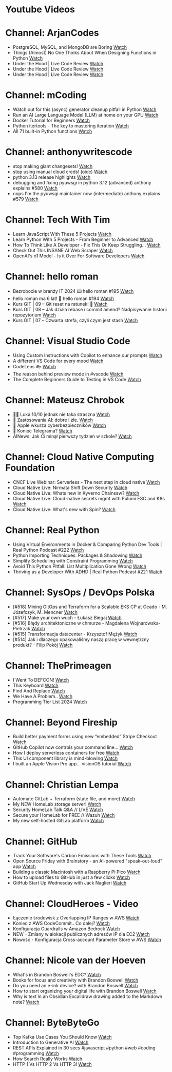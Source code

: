 
Youtube Videos
==============

# Channel: ArjanCodes
  
 - PostgreSQL, MySQL, and MongoDB are Boring  [Watch](https://youtu.be/HAv5t2Gq-yU)  
 - Things (Almost) No One Thinks About When Designing Functions in Python  [Watch](https://youtu.be/WI6CqykFbDc)  
 - Under the Hood | Live Code Review  [Watch](https://youtu.be/-FA4Hc7c4ek)  
 - Under the Hood | Live Code Review  [Watch](https://youtu.be/QANzqo1D8w8)  
 - Under the Hood | Live Code Review  [Watch](https://youtu.be/CTeydWepUUg)
# Channel: mCoding
  
 - Watch out for this (async) generator cleanup pitfall in Python  [Watch](https://youtu.be/N56Jrqc7SBk)  
 - Run an AI Large Language Model (LLM) at home on your GPU  [Watch](https://youtu.be/RejIVgfER-4)  
 - Docker Tutorial for Beginners  [Watch](https://youtu.be/b0HMimUb4f0)  
 - Python itertools - The key to mastering iteration  [Watch](https://youtu.be/1p7xa_BHYDs)  
 - All 71 built-in Python functions  [Watch](https://youtu.be/7Qu_KXc7xSI)
# Channel: anthonywritescode
  
 - stop making giant changesets!  [Watch](https://youtu.be/Gu6XrmfwivI)  
 - stop using manual cloud creds! (oidc)  [Watch](https://youtu.be/YCGb7RP960E)  
 - python 3.13 release highlights  [Watch](https://youtu.be/gqqgwyNx52Q)  
 - debugging and fixing pyuwsgi in python 3.12 (advanced) anthony explains #580  [Watch](https://youtu.be/Y4n2xCIF2Jg)  
 - oops I'm the pyuwsgi maintainer now (intermediate) anthony explains #579  [Watch](https://youtu.be/WILYaDNez4g)
# Channel: Tech With Tim
  
 - Learn JavaScript With These 5 Projects  [Watch](https://youtu.be/kZMwrXyxQYE)  
 - Learn Python With 5 Projects - From Beginner to Advanced  [Watch](https://youtu.be/BO6LjtEOGZw)  
 - How To Think Like A Developer - Fix This Or Keep Struggling…  [Watch](https://youtu.be/8UKBGHWdf6I)  
 - Check Out This INSANE AI Web Scraper  [Watch](https://youtu.be/M-42GMgHekY)  
 - OpenAI's o1 Model - Is it Over For Software Developers  [Watch](https://youtu.be/RZSG7aU3Z4s)
# Channel: hello roman
  
 - Bezrobocie w branży IT 2024 ⌨️ hello roman #195  [Watch](https://youtu.be/3A0h9uNj0Z4)  
 - hello roman ma 6 lat!  🎉  hello roman #194  [Watch](https://youtu.be/2VcweF4sVRE)  
 - Kurs GIT | 09 – Git reset na ratunek! 🛟  [Watch](https://youtu.be/vri36csppEY)  
 - Kurs GIT | 08 – Jak działa rebase i commit amend? Nadpisywanie historii repozytorium  [Watch](https://youtu.be/4GKI4Gz97TE)  
 - Kurs GIT | 07 – Czwarta strefa, czyli czym jest stash  [Watch](https://youtu.be/T9n2tF60cY0)
# Channel: Visual Studio Code
  
 - Using Custom Instructions with Copilot to enhance our prompts  [Watch](https://youtu.be/cu9zZAFmoDg)  
 - A different VS Code for every mood  [Watch](https://youtu.be/kwGdEHTF_Fw)  
 - CodeLens 👓  [Watch](https://youtu.be/A_ggMC7XM8Q)  
 - The reason behind preview mode in #vscode  [Watch](https://youtu.be/RFyl4QgoIdY)  
 - The Complete Beginners Guide to Testing in VS Code  [Watch](https://youtu.be/pXuFniI0XUY)
# Channel: Mateusz Chrobok
  
 - 😮‍💨 Luka 10/10 jednak nie taka straszna  [Watch](https://youtu.be/nPiw_nuqfd4)  
 - 🤖 Zastosowania AI: dobre i złe.  [Watch](https://youtu.be/cJ91BQPh5-M)  
 - 🍎 Apple wkurza cyberbezpieczników  [Watch](https://youtu.be/OUe56UIZe-w)  
 - 📨 Koniec Telegrama?  [Watch](https://youtu.be/beT1AkJ9sQI)  
 - AINews: Jak Ci minął pierwszy tydzień w szkole?  [Watch](https://youtu.be/ktBzse8a-Wk)
# Channel: Cloud Native Computing Foundation
  
 - CNCF Live Webinar: Serverless - The next step in cloud native  [Watch](https://youtu.be/H8fVbww5YSU)  
 - Cloud Native Live: Nirmata Shift Down Security  [Watch](https://youtu.be/ykPN7ycUmkg)  
 - Cloud Native Live: Whats new in Kyverno Chainsaw?  [Watch](https://youtu.be/BwZuVhO8AVI)  
 - Cloud Native Live: Cloud-native secrets mgmt with Pulumi ESC and K8s  [Watch](https://youtu.be/AnUAsxEsUQQ)  
 - Cloud Native Live: What's new with Spin?  [Watch](https://youtu.be/ywgVkPQ7cVA)
# Channel: Real Python
  
 - Using Virtual Environments in Docker & Comparing Python Dev Tools | Real Python Podcast #222  [Watch](https://youtu.be/Oirmv_JsHMA)  
 - Python Importing Techniques: Packages & Shadowing  [Watch](https://youtu.be/eYTXC3lQyqc)  
 - Simplify Scheduling with Constraint Programming  [Watch](https://youtu.be/bJrrmxlpan8)  
 - Avoid This Python Pitfall: List Multiplication Gone Wrong  [Watch](https://youtu.be/XGDKwNfYjcc)  
 - Thriving as a Developer With ADHD | Real Python Podcast #221  [Watch](https://youtu.be/tPNMJxrw4yY)
# Channel: SysOps / DevOps Polska
  
 - [#518] Mixing GitOps and Terraform for a Scalable EKS CP at Ocado - M. Józefczyk, M. Mencner  [Watch](https://youtu.be/Bgkd07dxaBA)  
 - [#517] Make your own wuch - Łukasz Biegaj  [Watch](https://youtu.be/-czhK508ABc)  
 - [#516] Błędy architektoniczne w chmurze - Magdalena Wojnarowska-Pietrzak  [Watch](https://youtu.be/rp2kFFfk2Hc)  
 - [#515] Transformacja datacenter - Krzysztof Mężyk  [Watch](https://youtu.be/i4x6dA_swWQ)  
 - [#514] Jak i dlaczego opakowaliśmy naszą pracę w wewnętrzny produkt? - Filip Pokój  [Watch](https://youtu.be/VVnM_PocGiA)
# Channel: ThePrimeagen
  
 - I Went To DEFCON!  [Watch](https://youtu.be/GwcFxTuMYmU)  
 - This Keyboard  [Watch](https://youtu.be/dhuX9t2j5Hc)  
 - Find And Replace  [Watch](https://youtu.be/v2a6Nv7RSd0)  
 - We Have A Problem..  [Watch](https://youtu.be/1-0r90bm6CE)  
 - Programming Tier List 2024  [Watch](https://youtu.be/c3yRbrYIUeo)
# Channel: Beyond Fireship
  
 - Build better payment forms using new “embedded” Stripe Checkout  [Watch](https://youtu.be/7WFXl4-aCxs)  
 - GitHub Copilot now controls your command line...  [Watch](https://youtu.be/P8MfgV9us4o)  
 - How I deploy serverless containers for free  [Watch](https://youtu.be/cw34KMPSt4k)  
 - This UI component library is mind-blowing  [Watch](https://youtu.be/RPa3_AD1_Vs)  
 - I built an Apple Vision Pro app... visionOS tutorial  [Watch](https://youtu.be/_xfZIr5sDLw)
# Channel: Christian Lempa
  
 - Automate GitLab + Terraform (state file, and more)  [Watch](https://youtu.be/X-Amz-Hdy8Q)  
 - My NEW HomeLab storage server!  [Watch](https://youtu.be/HriJkdgNlKs)  
 - Security HomeLab Talk Q&A // LIVE  [Watch](https://youtu.be/Xufa5nrd4SA)  
 - Secure your HomeLab for FREE // Wazuh  [Watch](https://youtu.be/RjvKn0Q3rgg)  
 - My new self-hosted GitLab platform  [Watch](https://youtu.be/_BigjMxh7Xs)
# Channel: GitHub
  
 - Track Your Software's Carbon Emissions with These Tools  [Watch](https://youtu.be/_i_W7G_Yn3w)  
 - Open Source Friday with Brainstory - an AI-powered "speak-out-loud" app  [Watch](https://youtu.be/BmeHYJEUfSU)  
 - Building a classic Macintosh with a Raspberry Pi Pico  [Watch](https://youtu.be/IvaWkwFoxM0)  
 - How to upload files to GitHub in just a few clicks  [Watch](https://youtu.be/9PUtNJftW2s)  
 - GitHub Start Up Wednesday with Jack Naglieri  [Watch](https://youtu.be/6seLh9Lwk_A)
# Channel: CloudHeroes - Video
  
 - Łączenie środowisk z Overlapping IP Ranges w AWS  [Watch](https://youtu.be/71qb57dMMFs)  
 - Koniec z AWS CodeCommit.. Co dalej?  [Watch](https://youtu.be/fkggBFBDOVk)  
 - Konfiguracja Guardrails w Amazon Bedrock  [Watch](https://youtu.be/mVQrBKucLGM)  
 - NEW - Zmiany w alokacji publicznych adresów IP dla EC2  [Watch](https://youtu.be/ltZzJRP3Wxg)  
 - Nowość - Konfiguracja Cross-account Parameter Store w AWS  [Watch](https://youtu.be/6kvGgv9vIgQ)
# Channel: Nicole van der Hoeven
  
 - What's in Brandon Boswell's EDC?  [Watch](https://youtu.be/Noswl0jCA4k)  
 - Books for focus and creativity with Brandon Boswell  [Watch](https://youtu.be/Ugc4U8Rx7RM)  
 - Do you need an e-ink device? with Brandon Boswell  [Watch](https://youtu.be/uUKPV6mWMFM)  
 - How to start organizing your digital life with Brandon Boswell  [Watch](https://youtu.be/Ykhyw3T3ICU)  
 - Why is text in an Obsidian Excalidraw drawing added to the Markdown note?  [Watch](https://youtu.be/HG5IuDIWHgY)
# Channel: ByteByteGo
  
 - Top Kafka Use Cases You Should Know  [Watch](https://youtu.be/Ajz6dBp_EB4)  
 - Introduction to Generative AI  [Watch](https://youtu.be/2p5OHDxR2l8)  
 - REST APIs Explained in 30 secs #javascript #python #web #coding #programming  [Watch](https://youtu.be/hQUjpbb75eY)  
 - How Search Really Works  [Watch](https://youtu.be/TByRaraQqW4)  
 - HTTP 1 Vs HTTP 2 Vs HTTP 3!  [Watch](https://youtu.be/UMwQjFzTQXw)